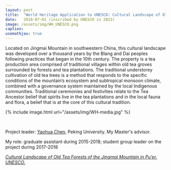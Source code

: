 ```yaml
---
layout: post
title:  "World Heritage Application to UNESCO: Cultural Landscape of Old Tea Forests of the Jingmai Mountain in Pu’er"
date:   2018-07-01 (inscribed by UNESCO in 2023)
image: /assets/img/WH_UNESCO.png
caption:
usemathjax: true
---
```


Located on Jingmai Mountain in southwestern China, this cultural landscape was developed over a thousand years by the Blang and Dai peoples following practices that began in the 10th century. The property is a tea production area comprised of traditional villages within old tea groves surrounded by forests and tea plantations. The traditional understorey cultivation of old tea trees is a method that responds to the specific conditions of the mountain’s ecosystem and subtropical monsoon climate, combined with a governance system maintained by the local Indigenous communities. Traditional ceremonies and festivities relate to the Tea Ancestor belief that spirits live in the tea plantations and in the local fauna and flora, a belief that is at the core of this cultural tradition.

{% include image.html url="/assets/img/WH-media.jpg" %}

<br />

Project leader: [Yaohua Chen](https://www.ues.pku.edu.cn/Home/Teacher_Home/Yaohua_Chen/c9a92503fe014bb0bb6601ed75cc891c.htm), Peking University. My Master's advisor.

My role: graduate assistant during 2015-2018; student group leader on the project during 2017-2018

[*Cultural Landscape of Old Tea Forests of the Jingmai Mountain in Pu’er. UNESCO.*](https://whc.unesco.org/en/list/1665/)

